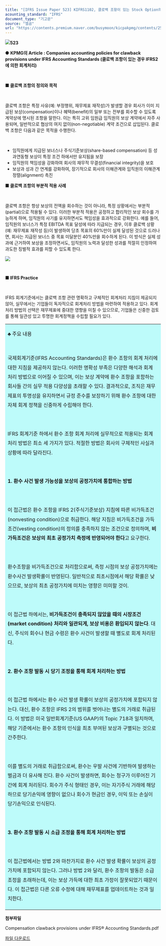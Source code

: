 ```yaml
---
title: "[IFRS Issue Paper 523] KIFRS1102, 클로백 조항이 있는 Stock Option의 회계처리"
acounting_standard: "IFRS"
document_type: "기고문"
source: "엘곰"
url: "https://contents.premium.naver.com/busymoon/kicpakpmg/contents/250402155528090ui"
---
```

![](https://n2.news.naver.com/l.gif?type=content)**523**

● **KPMG의 Article : Companies accounting policies for clawback provisions under IFRS Accounting Standards (클로백 조항이 있는 경우 IFRS2에 의한 회계처리)**

**​**

**■ 클로백 조항의 정의와 목적**

**​**

클로백 조항은 특정 사유(예: 부정행위, 재무제표 재작성)가 발생할 경우 회사가 이미 지급된 보상(compensation)이나 혜택(benefit)의 일부 또는 전부를 회수할 수 있도록 계약상에 명시된 조항을 말한다. 이는 특히 고위 임원급 임직원의 보상 계약에서 자주 사용되며, 일반적으로 협상의 여지 없이(non-negotiable) 계약 조건으로 삽입된다. 클로백 조항은 다음과 같은 목적을 수행한다.

​

- 임직원에게 지급된 보너스나 주식기준보상(share-based compensation) 등 성과연동형 보상이 특정 조건 하에서만 유지됨을 보장
- 임직원의 책임성을 강화하여 회사의 재무적 무결성(financial integrity)을 보호
- 보상과 성과 간 연계를 강화하여, 장기적으로 회사의 이해관계와 임직원의 이해관계 정렬(alignment) 촉진

**■ 클로백 조항의 부분적 적용 사례**

**​**

클로백 조항은 항상 보상의 전액을 회수하는 것이 아니라, 특정 상황에서는 부분적(partial)으로 적용될 수 있다. 이러한 부분적 적용은 공정하고 합리적인 보상 회수를 가능하게 하며, 임직원의 사기를 유지하면서도 책임성을 효과적으로 강화한다. 예를 들어, 임직원의 보너스가 특정 EBITDA 목표 달성에 따라 지급되는 경우, 이후 클로백 상황(예: 재무제표 재작성 등)이 발생하여 당초 목표의 60%만이 실제 달성된 것으로 드러나면, 회사는 지급된 보너스 중 목표 미달분인 40%만을 회수하게 된다. 이 방식은 실제 성과에 근거하여 보상을 조정하면서도, 임직원의 노력과 달성한 성과를 적절히 인정하여 과도한 징벌적 효과를 피할 수 있도록 한다.

![](https://scs-phinf.pstatic.net/MjAyNTA0MDJfMjgz/MDAxNzQzNTc2ODgyMjI5.-Whf7FzGw3miCxONSuqy6Gs1frQ7xY5aZMzSiFNVsnsg.l3Sg37EzyqjzgZVbnW9De-IrwTCgZ0DV_567cVFOqK4g.PNG/image.png?type=w800)

**​**

**■ IFRS Practice**

**​**

IFRS 회계기준에서는 클로백 조항 관련 명확하고 구체적인 회계처리 지침이 제공되지 않아, 실무에서는 기업들이 독자적으로 회계처리 방법을 마련하여 적용하고 있다. 회계처리 방법의 선택은 재무제표에 중대한 영향을 미칠 수 있으므로, 기업들은 신중한 검토를 통해 일관성 있고 투명한 회계정책을 수립할 필요가 있다.

<table style=""><tbody><tr><td colspan="3" rowspan="1" style="width: 100.0%; height: 129.0px;  background-color: #bdfbfa;"><div><p style=""><span style="">♣ 주요 내용</span></p></div><div><p style=""><span style="">​</span></p></div><div><p style="line-height:1.9;"><span style="">국제회계기준(IFRS Accounting Standards)은 환수 조항의 회계 처리에 대한 지침을 제공하지 않는다. 이러한 명확성 부족은 다양한 해석과 회계 처리 방법으로 이어질 수 있으며, 이는 보상 계약에 환수 조항을 포함하는 회사들 간의 실무 적용 다양성을 초래할 수 있다. 결과적으로, 조직은 재무제표의 투명성을 유지하면서 규정 준수를 보장하기 위해 환수 조항에 대한 자체 회계 정책을 신중하게 수립해야 한다.</span></p></div><div><p style="line-height:1.9;"><span style="">​</span></p></div><div><p style="line-height:1.9;"><span style="">IFRS 회계기준 하에서 환수 조항 회계 처리에 실무적으로 적용되는 회계 처리 방법은 최소 세 가지가 있다. 적절한 방법은 회사의 구체적인 사실과 상황에 따라 달라진다.</span></p></div><div><p style="line-height:1.9;"><span style="">​</span></p></div><div><p style="line-height:1.9;"><span style=""><b>1. 환수 사건 발생 가능성을 보상의 공정가치에 통합하는 방법</b></span></p></div><div><p style="line-height:1.9;"><span style=""><b>​</b></span></p></div><div><p style="line-height:1.9;"><span style="">이 접근법은 환수 조항을 IFRS 2(주식기준보상) 지침에 따른 비가득조건(nonvesting condition)으로 취급한다. 해당 지침은 비가득조건을 가득조건(vesting condition)의 정의를 충족하지 않는 조건으로 정의하며, </span><span style=""><b>비가득조건은 보상의 최초 공정가치 측정에 반영되어야 한다</b></span><span style="">고 요구한다.</span></p></div><div><p style="line-height:1.9;"><span style="">​</span></p></div><div><p style="line-height:1.9;"><span style="">환수조항을 비가득조건으로 처리함으로써, 측정 시점의 보상 공정가치에는 환수사건 발생확률이 반영된다. 일반적으로 최초시점에서 해당 확률은 낮으므로, 보상의 최초 공정가치에 미치는 영향은 미미할 것이.</span></p></div><div><p style="line-height:1.9;"><span style="">​</span></p></div><div><p style="line-height:1.9;"><span style="">이 접근법 하에서는, </span><span style=""><b>비가득조건이 충족되지 않았을 때의 시장조건(market condition) 처리와 일관되게, 보상 비용은 환입되지 않는다</b></span><span style="">. 대신, 주식의 회수나 현금 수령은 환수 사건이 발생할 때 별도로 회계 처리된다.</span></p></div><div><p style="line-height:1.9;"><span style="">​</span></p></div><div><p style="line-height:1.9;"><span style=""><b>2. 환수 조항 발동 시 당기 조정을 통해 회계 처리하는 방법</b></span></p></div><div><p style="line-height:1.9;"><span style=""><b>​</b></span></p></div><div><p style="line-height:1.9;"><span style="">이 접근법 하에서는 환수 사건 발생 확률이 보상의 공정가치에 포함되지 않는다. 대신, 환수 조항은 IFRS 2의 범위를 벗어나는 별도의 거래로 취급된다. 이 방법은 미국 일반회계기준(US GAAP)의 Topic 718과 일치하며, 해당 기준에서는 환수 조항의 인식을 최초 부여된 보상과 구별되는 것으로 간주한다.</span></p></div><div><p style="line-height:1.9;"><span style="">​</span></p></div><div><p style="line-height:1.9;"><span style="">이를 별도의 거래로 취급함으로써, 환수는 우발 사건에 기반하여 발생하는 벌금과 더 유사해 진다. 환수 사건이 발생하면, 회수는 청구가 이루어진 기간에 회계 처리된다. 회수가 주식 형태인 경우, 이는 자기주식 거래에 해당하므로 당기손익에 영향이 없으나 회수가 현금인 경우, 이익 또는 손실이 당기손익으로 인식된다.</span></p></div><div><p style="line-height:1.9;"><span style="">​</span></p></div><div><p style="line-height:1.9;"><span style=""><b>3. 환수 조항 발동 시 소급 조정을 통해 회계 처리하는 방법</b></span></p></div><div><p style="line-height:1.9;"><span style=""><b>​</b></span></p></div><div><p style="line-height:1.9;"><span style="">이 접근법에서는 방법 2와 마찬가지로 환수 사건 발생 확률이 보상의 공정가치에 포함되지 않는다. 그러나 방법 2와 달리, 환수 조항의 발동은 소급 조정을 초래하는데, 이는 보상 가득에 대한 최초 가정이 잘못되었기 때문이다. 이 접근법은 다른 오류 수정에 대해 재무제표를 업데이트하는 것과 일치한다.</span></p></div></td></tr></tbody></table>

**첨부파일**

Compensation clawback provisions under IFRS® Accounting Standards.pdf

[파일 다운로드](https://files-scs.pstatic.net/2025/04/02/Na6Ub3Pf1f/Compensation%20clawback%20provisions%20under%20IFRS%C2%AE%20Accounting%20Standards.pdf)

​